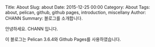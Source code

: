 Title: About
Slug: about
Date: 2015-12-25 00:00
Category: About
Tags: about, pelican, github, github pages, introduction, miscellany
Author: CHANN
Summary: 블로그를 소개합니다.

안녕하세요. CHANN 입니다.

이 블로그는 Pelican 3.6.4와 Github Pages를 사용하였습니다.
